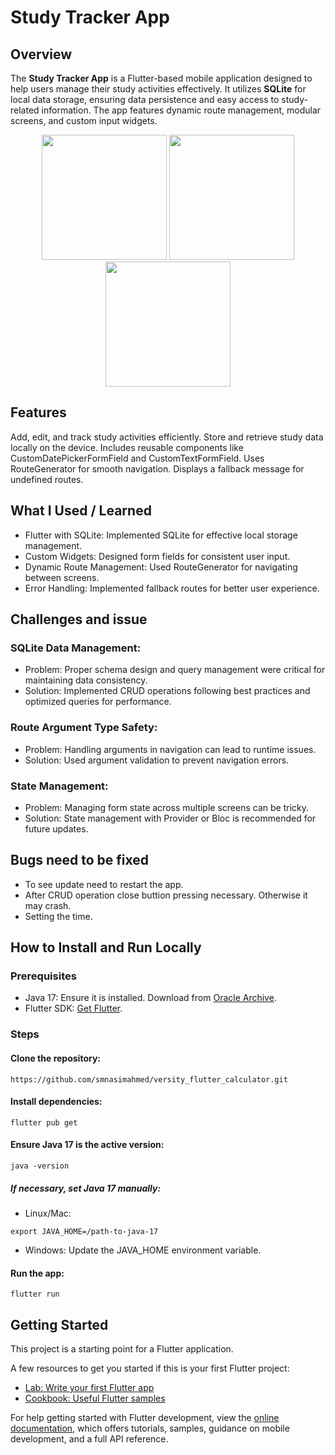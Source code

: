 # Study Tracker App

## Overview
The **Study Tracker App** is a Flutter-based mobile application designed to help users manage their study activities effectively. It utilizes **SQLite** for local data storage, ensuring data persistence and easy access to study-related information. The app features dynamic route management, modular screens, and custom input widgets.

<p align="center">
  <img src="https://github.com/user-attachments/assets/875a9c8d-b990-4292-a2b6-c81159439efd" width="200"/>
  <img src="https://github.com/user-attachments/assets/75cbbd6c-9105-4caa-bcc5-80642eae4770" width="200"/>
  <img src="https://github.com/user-attachments/assets/3fa38fed-6c24-4544-a27d-f2f999dec43f" width="200"/>
</p>

## Features
Add, edit, and track study activities efficiently.
Store and retrieve study data locally on the device.
Includes reusable components like CustomDatePickerFormField and CustomTextFormField.
Uses RouteGenerator for smooth navigation.
Displays a fallback message for undefined routes.

## What I Used / Learned
* Flutter with SQLite: Implemented SQLite for effective local storage management.
* Custom Widgets: Designed form fields for consistent user input.
* Dynamic Route Management: Used RouteGenerator for navigating between screens.
* Error Handling: Implemented fallback routes for better user experience.

## Challenges and issue

### SQLite Data Management:
* Problem: Proper schema design and query management were critical for maintaining data consistency.
* Solution: Implemented CRUD operations following best practices and optimized queries for performance.


### Route Argument Type Safety:
* Problem: Handling arguments in navigation can lead to runtime issues.
* Solution: Used argument validation to prevent navigation errors.

### State Management:
* Problem: Managing form state across multiple screens can be tricky.
* Solution: State management with Provider or Bloc is recommended for future updates.


## Bugs need to be fixed
* To see update need to restart the app.
* After CRUD operation close buttion pressing necessary. Otherwise it may crash.
* Setting the time.


## How to Install and Run Locally
### Prerequisites
* Java 17: Ensure it is installed. Download from [Oracle Archive](https://www.oracle.com/java/technologies/javase/jdk17-archive-downloads.html).
* Flutter SDK: [Get Flutter](https://docs.flutter.dev/get-started/install/windows).

### Steps
#### Clone the repository:
```
https://github.com/smnasimahmed/versity_flutter_calculator.git
```

#### Install dependencies:
```
flutter pub get
```

#### Ensure Java 17 is the active version:
```
java -version
```
##### If necessary, set Java 17 manually:

* Linux/Mac:
```
export JAVA_HOME=/path-to-java-17
```
* Windows: Update the JAVA_HOME environment variable.
#### Run the app:
```
flutter run
```

## Getting Started

This project is a starting point for a Flutter application.

A few resources to get you started if this is your first Flutter project:

- [Lab: Write your first Flutter app](https://docs.flutter.dev/get-started/codelab)
- [Cookbook: Useful Flutter samples](https://docs.flutter.dev/cookbook)

For help getting started with Flutter development, view the
[online documentation](https://docs.flutter.dev/), which offers tutorials,
samples, guidance on mobile development, and a full API reference.
